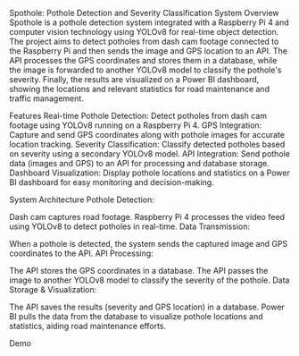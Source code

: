 Spothole: Pothole Detection and Severity Classification System
Overview
Spothole is a pothole detection system integrated with a Raspberry Pi 4 and computer vision technology using YOLOv8 for real-time object detection. The project aims to detect potholes from dash cam footage connected to the Raspberry Pi and then sends the image and GPS location to an API. The API processes the GPS coordinates and stores them in a database, while the image is forwarded to another YOLOv8 model to classify the pothole's severity. Finally, the results are visualized on a Power BI dashboard, showing the locations and relevant statistics for road maintenance and traffic management.

Features
Real-time Pothole Detection: Detect potholes from dash cam footage using YOLOv8 running on a Raspberry Pi 4.
GPS Integration: Capture and send GPS coordinates along with pothole images for accurate location tracking.
Severity Classification: Classify detected potholes based on severity using a secondary YOLOv8 model.
API Integration: Send pothole data (images and GPS) to an API for processing and database storage.
Dashboard Visualization: Display pothole locations and statistics on a Power BI dashboard for easy monitoring and decision-making.


System Architecture
Pothole Detection:

Dash cam captures road footage.
Raspberry Pi 4 processes the video feed using YOLOv8 to detect potholes in real-time.
Data Transmission:

When a pothole is detected, the system sends the captured image and GPS coordinates to the API.
API Processing:

The API stores the GPS coordinates in a database.
The API passes the image to another YOLOv8 model to classify the severity of the pothole.
Data Storage & Visualization:

The API saves the results (severity and GPS location) in a database.
Power BI pulls the data from the database to visualize pothole locations and statistics, aiding road maintenance efforts.



Demo 
